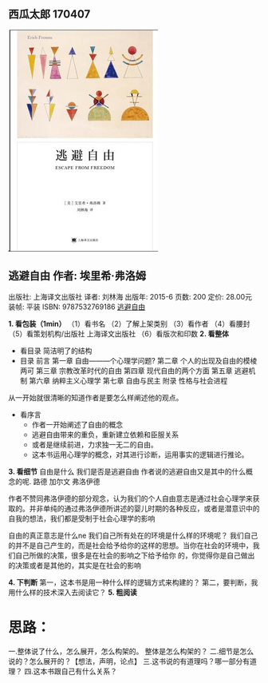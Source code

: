 西瓜太郎
170407
-------
![](./_image/2017-04-07-14-27-31.jpg)
## 逃避自由 作者:  埃里希·弗洛姆 
出版社: 上海译文出版社
译者:  刘林海 
出版年: 2015-6
页数: 200
定价: 28.00元
装帧: 平装
ISBN: 9787532769186
[逃避自由](https://book.douban.com/subject/26418475/)


**1. 看包装（1min）**
（1）看书名
（2）了解上架类别
（3）看作者
（4）看腰封
（5）看策划机构/出版社 上海译文出版社
（6）看版次和印数
**2. 看整体**
 - 看目录
简洁明了的结构
 - 目录
前言
第一章 自由———个心理学问题?
第二章 个人的出现及自由的模棱两可
第三章 宗教改革时代的自由
第四章 现代自由的两个方面
第五章 逃避机制
第六章 纳粹主义心理学
第七章 自由与民主
附录 性格与社会进程

从一开始就很清晰的知道作者是要怎么样阐述他的观点。
 - 看序言
     - 作者一开始阐述了自由的概念
     - 逃避自由带来的重负，重新建立依赖和臣服关系
     - 或者是继续前进，力求独一无二的自由。
     - 这本书运用心理学的概念，对其进行诊断，运用事实的逻辑进行推论。

**3. 看细节**
自由是什么
我们是否是逃避自由
作者说的逃避自由又是其中的什么概念的呢.
路德
加尔文
弗洛伊德

作者不赞同弗洛伊德的部分观念，认为我们的个人自由意志是通过社会心理学来获取的。并非单纯的通过弗洛伊德所讲述的婴儿时期的各种反应，或者是潜意识中的自我的想法，我们都是受制于社会心理学的影响

自由的真正意志是什么ne
我们自己所有处在的环境是什么样的环境呢？
我们自己的并不是自己产生的，而是社会给予给你的这样的思想。当你在社会的环境中，我们自己所做的决策，很多是在社会的影响之下给予给你 的，你觉得你是自己做出的决策或者是其他的，其实是在社会的影响



**4. 下判断**
第一，这本书是用一种什么样的逻辑方式来构建的？
第二，要判断，我用什么样的技术深入去阅读它？
**5. 粗阅读**

# 思路：
一.整体说了什么，怎么展开，怎么构架的。 整体是怎么构架的？
二.细节是怎么说的？怎么展开的？【想法，声明，论点】
三.这书说的有道理吗？哪一部分有道理？
四.这本书跟自己有什么关系？

